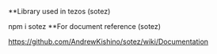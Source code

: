 **Library used in tezos (sotez)

  npm i sotez
**For document reference (sotez)

  https://github.com/AndrewKishino/sotez/wiki/Documentation
